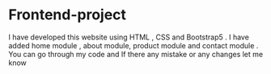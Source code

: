 # Frontend-project
I have developed this website using HTML , CSS and Bootstrap5 . I have added home module , about module, product module and contact module . You can go through my code and If there any mistake or any changes let me know
